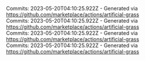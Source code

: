 Commits: 2023-05-20T04:10:25.922Z - Generated via https://github.com/marketplace/actions/artificial-grass
<br>
Commits: 2023-05-20T04:10:25.922Z - Generated via https://github.com/marketplace/actions/artificial-grass
<br>
Commits: 2023-05-20T04:10:25.922Z - Generated via https://github.com/marketplace/actions/artificial-grass
<br>
Commits: 2023-05-20T04:10:25.922Z - Generated via https://github.com/marketplace/actions/artificial-grass
<br>
